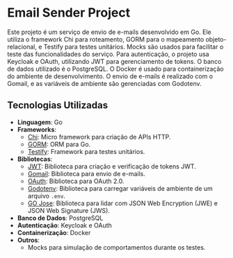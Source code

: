 # Email Sender Project

Este projeto é um serviço de envio de e-mails desenvolvido em Go. Ele utiliza o framework Chi para roteamento, GORM para o mapeamento objeto-relacional, e Testify para testes unitários. Mocks são usados para facilitar o teste das funcionalidades do serviço. Para autenticação, o projeto usa Keycloak e OAuth, utilizando JWT para gerenciamento de tokens. O banco de dados utilizado é o PostgreSQL. O Docker é usado para containerização do ambiente de desenvolvimento. O envio de e-mails é realizado com o Gomail, e as variáveis de ambiente são gerenciadas com Godotenv.

## Tecnologias Utilizadas

- **Linguagem**: Go
- **Frameworks**:
  - [Chi](https://github.com/go-chi/chi): Micro framework para criação de APIs HTTP.
  - [GORM](https://gorm.io/): ORM para Go.
  - [Testify](https://github.com/stretchr/testify): Framework para testes unitários.
- **Bibliotecas**:
  - [JWT](https://github.com/dgrijalva/jwt-go): Biblioteca para criação e verificação de tokens JWT.
  - [Gomail](https://github.com/go-gomail/gomail): Biblioteca para envio de e-mails.
  - [OAuth](https://golang.org/x/oauth2): Biblioteca para OAuth 2.0.
  - [Godotenv](https://github.com/joho/godotenv): Biblioteca para carregar variáveis de ambiente de um arquivo `.env`.
  - [GO Jose](https://github.com/go-jose/go-jose): Biblioteca para lidar com JSON Web Encryption (JWE) e JSON Web Signature (JWS).
- **Banco de Dados**: PostgreSQL
- **Autenticação**: Keycloak e OAuth
- **Containerização**: Docker
- **Outros**:
  - Mocks para simulação de comportamentos durante os testes.
